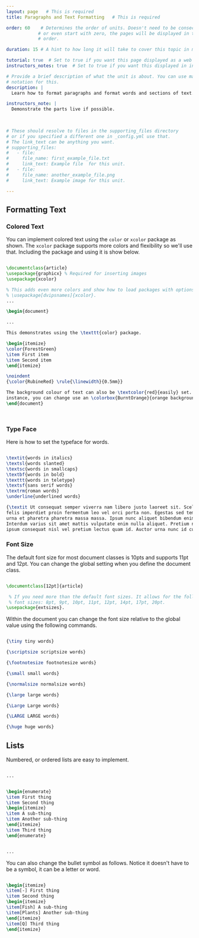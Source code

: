 ```yaml
---
layout: page   # This is required
title: Paragraphs and Text Formatting   # This is required

order: 60    # Determines the order of units. Doesn't need to be consecutive though
            # or even start with zero, the pages will be displayed in their sort
            # order.

duration: 15 # A hint to how long it will take to cover this topic in mintues.

tutorial: true  # Set to true if you want this page displayed as a web page
instructors_notes: true  # Set to true if you want this displayed in instructors notes

# Provide a brief description of what the unit is about. You can use markdown
# notation for this.
description: |
  Learn how to format paragraphs and format words and sections of text.

instructors_note: |
  Demonstrate the parts live if possible.
  

  
# These should resolve to files in the supporting_files directory
# or if you specified a different one in _config.yml use that.
# The link_text can be anything you want.
# supporting_files:
#   - file:
#     file_name: first_example_file.txt
#     link_text: Example file  for this unit.
#   - file:
#     file_name: another_example_file.png
#     link_text: Example image for this unit.

---
```


## Formatting Text

### Colored Text

You can implement colored text using the `color` or `xcolor` package as shown. 
The `xcolor` package supports more colors and flexibility so we'll use that. 
Including the package and using it is show below.

```latex

\documentclass{article}
\usepackage{graphicx} % Required for inserting images
\usepackage{xcolor}

% This adds even more colors and show how to load packages with options
% \usepackage[dvipsnames]{xcolor}.  
...

\begin{document}

...

This demonstrates using the \texttt{color} package. 

\begin{itemize}
\color{ForestGreen}
\item First item
\item Second item
\end{itemize}

\noindent
{\color{RubineRed} \rule{\linewidth}{0.5mm}}

The background colour of text can also be \textcolor{red}{easily} set. For 
instance, you can change use an \colorbox{BurntOrange}{orange background} and then continue typing.
\end{document}




```

### Type Face

Here is how to set the typeface for words.

```latex

\textit{words in italics} 
\textsl{words slanted} 
\textsc{words in smallcaps}
\textbf{words in bold}
\texttt{words in teletype}
\textsf{sans serif words}
\textrm{roman words}
\underline{underlined words}

{\textit Ut consequat semper viverra nam libero justo laoreet sit. Scelerisque 
felis imperdiet proin fermentum leo vel orci porta non. Egestas sed tempus 
urna et pharetra pharetra massa massa. Ipsum nunc aliquet bibendum enim. 
Interdum varius sit amet mattis vulputate enim nulla aliquet. Pretium nibh 
ipsum consequat nisl vel pretium lectus quam id. Auctor urna nunc id cursus.}

```



### Font Size

The default font size for most document classes is 10pts and supports 11pt and 
12pt. You can change the global setting when you define the document class.

```latex

\documentclass[12pt]{article}

 % If you need more than the default font sizes. It allows for the following 
 % font sizes: 8pt, 9pt, 10pt, 11pt, 12pt, 14pt, 17pt, 20pt.
\usepackage{extsizes}.  

```


Within the document you can change the font size relative to the global 
value using the following commands.

```latex

{\tiny tiny words}

{\scriptsize scriptsize words}

{\footnotesize footnotesize words}

{\small small words}

{\normalsize normalsize words}

{\large large words}

{\Large Large words}

{\LARGE LARGE words}

{\huge huge words}

```

## Lists

Numbered, or ordered lists are easy to implement.


```latex

...


\begin{enumerate}
\item First thing
\item Second thing
\begin{itemize}
\item A sub-thing
\item Another sub-thing
\end{itemize}
\item Third thing
\end{enumerate}


...

```

You can also change the bullet symbol as follows. Notice it doesn't have to 
be a symbol, it can be a letter or word.

```latex 

\begin{itemize}
\item[-] First thing
\item Second thing
\begin{itemize}
\item[Fish] A sub-thing
\item[Plants] Another sub-thing
\end{itemize}
\item[Q] Third thing
\end{itemize}

```